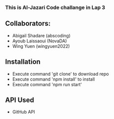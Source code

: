 ### This is Al-Jazari Code challange in Lap 3

## Collaborators:
- Abigail Shadare (abscoding)
- Ayoub Laissaoui (NovaDA)
- Wing Yuen (wingyuen2022)

## Installation
- Execute command 'git clone' to download repo
- Execute command 'npm install' to install
- Execute command 'npm run start'

## API Used
- GitHub API